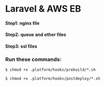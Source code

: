 # Laravel & AWS EB

#### Step1: nginx file
#### Step2: queue and other files
#### Step3: ssl files

### Run these commands: 

```
$ chmod +x .platform/hooks/prebuild/*.sh

$ chmod +x .platform/hooks/postdeploy/*.sh

```
